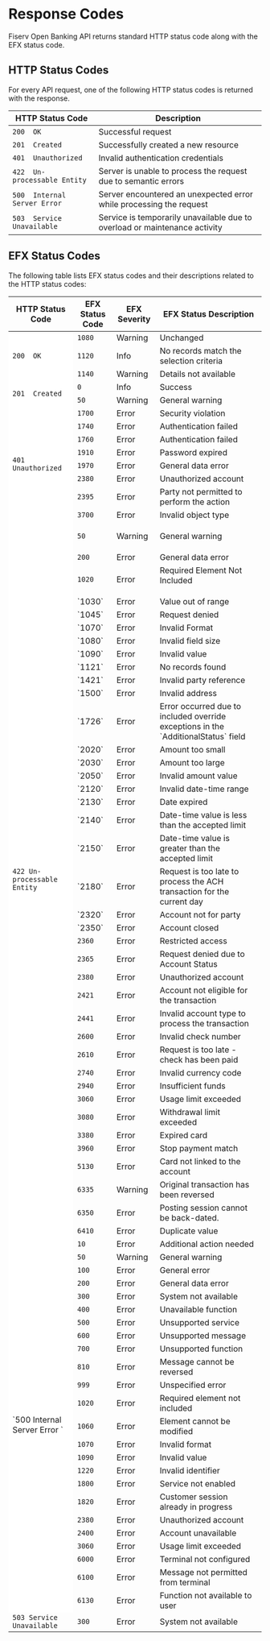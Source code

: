 # Response Codes

Fiserv Open Banking API returns standard HTTP status code along with the EFX status code.

## HTTP Status Codes

For every API request, one of the following HTTP status codes is returned with the response.

| HTTP Status Code          | Description   |
|-------------------|-----------|
| `200  OK `      | Successful request   |
| `201  Created `     | Successfully created a new resource     |
| `401  Unauthorized` | Invalid authentication credentials  |
| `422  Un-processable Entity`  | Server is unable to process the request due to semantic errors |
| `500  Internal Server Error ` | Server encountered an unexpected error while processing the request  |
| `503  Service Unavailable  `        | Service is temporarily unavailable due to overload or maintenance activity    |

## EFX Status Codes

The following table lists EFX status codes and their descriptions related to the HTTP status codes:
        <table style="width: 100%;">
            <col />
            <col />
            <col />
            <col />
            <thead>
                <tr>
                    <th> HTTP Status Code </th>
                    <th> EFX Status Code </th>
                    <th> EFX Severity</th>
                    <th> EFX Status Description</t>
                </tr>
            </thead>
            <tbody>
                <tr>
                    <td style="background-color: #fff;" rowspan="3">`200  OK `</td>
                    <td>`1080`</td>
                    <td>Warning</td>
                    <td>Unchanged</td>
                </tr>
                <tr>
                    <td>`1120`</td>
                    <td>Info</td>
                    <td>No records match the selection criteria</td>
                </tr>
                <tr>
                    <td>`1140`</td>
                    <td>Warning</td>
                    <td>Details not available</td>
                </tr>
                <tr>
                    <td rowspan="2" style="background-color: #fff;" >`201  Created `</td>
                    <td>`0`</td>
                    <td>Info</td>
                    <td>Success</td>
                </tr>
                <tr>
                    <td>`50`</td>
                    <td>Warning</td>
                    <td>General warning</td>
                </tr>
                <tr>
                    <td rowspan="8" style="background-color: #fff;">`401  Unauthorized `</td>
                    <td>`1700`</td>
                    <td>Error</td>
                    <td>Security violation</td>
                </tr>
                <tr>
                    <td>`1740`</td>
                    <td>Error</td>
                    <td>Authentication failed</td>
                </tr>
                <tr>
                    <td>`1760`</td>
                    <td>Error</td>
                    <td>Authentication failed</td>
                </tr>
                <tr>
                    <td>`1910`</td>
                    <td>Error</td>
                    <td>Password expired</td>
                </tr>
                <tr>
                    <td>`1970`</td>
                    <td>Error</td>
                    <td>General data error</td>
                </tr>
                 <tr>
                    <td>`2380`</td>
                    <td>Error</td>
                    <td>Unauthorized account</td>
                </tr>
                 <tr>
                    <td>`2395`</td>
                    <td>Error</td>
                    <td>Party not permitted to perform the action</td>
                </tr>
                <tr>
                    <td>`3700`</td>
                    <td>Error</td>
                    <td>Invalid object type</td>
                </tr>
                <tr>
                    <td rowspan="39" style="background-color: #fff;" >`422 Un-processable Entity `</td>
                    <td>`50`</td>
                    <td>
                        <p>Warning</p>
                    </td>
                    <td>General warning</td>
                </tr>
                <tr>
                    <td>`200`</td>
                    <td>Error</td>
                    <td>General data error</td>
                </tr>
                <tr>
                    <td>`1020`</td>
                    <td>Error</td>
                    <td>Required Element Not Included
</td>
                </tr>
                <tr>
                    <td>`1030`</td>
                    <td>Error</td>
                    <td>Value out of range</td>
                </tr>
                <tr>
                    <td>`1045`</td>
                    <td>Error</td>
                    <td>Request denied</td>
                </tr>
                <tr>
                    <td>`1070`</td>
                    <td>Error</td>
                    <td>Invalid Format
</td>
                </tr>
                <tr>
                    <td>`1080`</td>
                    <td>Error</td>
                    <td>Invalid field size</td>
                </tr>
                <tr>
                    <td>`1090`</td>
                    <td>Error</td>
                    <td>Invalid value</td>
                </tr>
                <tr>
                    <td>`1121`</td>
                    <td>Error</td>
                    <td>No records found</td>
                </tr>
                <tr>
                    <td>`1421`</td>
                    <td>Error</td>
                    <td>Invalid party reference</td>
                </tr>
                <tr>
                    <td>`1500`</td>
                    <td>Error</td>
                    <td>Invalid address</td>
                </tr>
                <tr>
                    <td>`1726`</td>
                    <td>Error</td>
                    <td>Error occurred due to included override exceptions in the `AdditionalStatus` field</td>
                </tr>
                <tr>
                    <td>`2020`</td>
                    <td>Error</td>
                    <td>Amount too small</td>
                </tr>
                <tr>
                    <td>`2030`</td>
                    <td>Error</td>
                    <td>Amount too large</td>
                </tr>
                <tr>
                    <td>`2050`</td>
                    <td>Error</td>
                    <td>Invalid amount value</td>
                </tr>
                <tr>
                    <td>`2120`</td>
                    <td>Error</td>
                    <td>Invalid date-time range</td>
                </tr>
                <tr>
                    <td>`2130`</td>
                    <td>Error</td>
                    <td>Date expired</td>
                </tr>
                <tr>
                    <td>`2140`</td>
                    <td>Error</td>
                    <td>Date-time value is less than the accepted limit</td>
                </tr>
                <tr>
                    <td>`2150`</td>
                    <td>Error</td>
                    <td>Date-time value is greater than the accepted limit</td>
                </tr>
                <tr>
                    <td>`2180`</td>
                    <td>Error</td>
                    <td>Request is too late to process the ACH transaction for the current day</td>
                </tr>
                <tr>
                    <td>`2320`</td>
                    <td>Error</td>
                    <td>Account not for party</td>
                </tr>
                <tr>
                    <td>`2350`</td>
                    <td>Error</td>
                    <td>Account closed</td>
                </tr>
                <tr>
                    <td><code>2360</code></td>
                    <td>Error</td>
                    <td>Restricted access</td>
                </tr>
                <tr>
                    <td><code>2365</code></td>
                    <td>Error</td>
                    <td>Request denied due to Account Status</td>
                </tr>
                <tr>
                    <td><code>2380</code></td>
                    <td>Error</td>
                    <td>Unauthorized account</td>
                </tr>
                <tr>
                    <td><code>2421</code></td>
                    <td>Error</td>
                    <td>Account not eligible for the transaction</td>
                </tr>
                <tr>
                    <td><code>2441</code></td>
                    <td>Error</td>
                    <td>Invalid account type to process the transaction</td>
                </tr>
                <tr>
                    <td><code>2600</code></td>
                    <td>Error</td>
                    <td>Invalid check number</td>
                </tr>
                <tr>
                    <td><code>2610</code></td>
                    <td>Error</td>
                    <td>Request is too late - check has been paid</td>
                </tr>
                <tr>
                    <td><code>2740</code></td>
                    <td>Error</td>
                    <td>Invalid currency code</td>
                </tr>
                <tr>
                    <td><code>2940</code></td>
                    <td>Error</td>
                    <td>Insufficient funds</td>
                </tr>
                <tr>
                    <td><code>3060</code></td>
                    <td>Error</td>
                    <td>Usage limit exceeded</td>
                </tr>
                <tr>
                    <td><code>3080</code></td>
                    <td>Error</td>
                    <td>Withdrawal limit exceeded</td>
                </tr>
                <tr>
                    <td><code>3380</code></td>
                    <td>Error</td>
                    <td>Expired card</td>
                </tr>
                <tr>
                    <td><code>3960</code></td>
                    <td>Error</td>
                    <td>Stop payment match</td>
                </tr>
                <tr>
                    <td><code>5130</code></td>
                    <td>Error</td>
                    <td>Card not linked to the account</td>
                </tr>
                <tr>
                    <td><code>6335</code></td>
                    <td>Warning</td>
                    <td>Original transaction has been reversed</td>
                </tr>
                <tr>
                    <td><code>6350</code></td>
                    <td>Error</td>
                    <td>Posting session cannot be back-dated.</td>
                </tr>
                <tr>
                    <td><code>6410</code></td>
                    <td>Error</td>
                    <td>Duplicate value</td>
                </tr>
                <tr>
                    <td style="background-color: #fff;" rowspan="24">`500 Internal Server Error `</td>
                    <td><code>10</code></td>
                    <td>Error</td>
                    <td>Additional action needed</td>
                </tr>
                <tr>
                    <td><code>50</code></td>
                    <td>Warning</td>
                    <td>General warning</td>
                </tr>
                <tr>
                    <td><code>100</code></td>
                    <td>Error</td>
                    <td>General error</td>
                </tr>
                <tr>
                    <td><code>200</code></td>
                    <td>Error</td>
                    <td>General data error</td>
                </tr>
                <tr>
                    <td><code>300</code></td>
                    <td>Error</td>
                    <td>System not available</td>
                </tr>
                <tr>
                    <td><code>400</code></td>
                    <td>Error</td>
                    <td>Unavailable function</td>
                </tr>
                <tr>
                    <td><code>500</code></td>
                    <td>Error</td>
                    <td>Unsupported service</td>
                </tr>
                <tr>
                    <td><code>600</code></td>
                    <td>Error</td>
                    <td>Unsupported message</td>
                </tr>
                <tr>
                    <td><code>700</code></td>
                    <td>Error</td>
                    <td>Unsupported function</td>
                </tr>
                <tr>
                    <td><code>810</code></td>
                    <td>Error</td>
                    <td>Message cannot be reversed</td>
                </tr>
                <tr>
                    <td><code>999</code></td>
                    <td>Error</td>
                    <td>Unspecified error</td>
                </tr>
                <tr>
                    <td><code>1020</code></td>
                    <td>Error</td>
                    <td>Required element not included</td>
                </tr>
                <tr>
                    <td><code>1060</code></td>
                    <td>Error</td>
                    <td>Element cannot be modified</td>
                </tr>
                <tr>
                    <td><code>1070</code></td>
                    <td>Error</td>
                    <td>Invalid format</td>
                </tr>
                <tr>
                    <td><code>1090</code></td>
                    <td>Error</td>
                    <td>Invalid value</td>
                </tr>
                <tr>
                    <td><code>1220</code></td>
                    <td>Error</td>
                    <td>Invalid identifier</td>
                </tr>
                <tr>
                    <td><code>1800</code></td>
                    <td>Error</td>
                    <td>Service not enabled</td>
                </tr>
                <tr>
                    <td><code>1820</code></td>
                    <td>Error</td>
                    <td>Customer session already in progress</td>
                </tr>
                <tr>
                    <td><code>2380</code></td>
                    <td>Error</td>
                    <td>Unauthorized account</td>
                </tr>
                <tr>
                    <td><code>2400</code></td>
                    <td>Error</td>
                    <td>Account unavailable</td>
                </tr>
                <tr>
                    <td><code>3060</code></td>
                    <td>Error</td>
                    <td>Usage limit exceeded</td>
                </tr>
                <tr>
                    <td><code>6000</code></td>
                    <td>Error</td>
                    <td>Terminal not configured</td>
                </tr>
                <tr>
                    <td><code>6100</code></td>
                    <td>Error</td>
                    <td>Message not permitted from terminal</td>
                </tr>
                <tr>
                    <td><code>6130</code></td>
                    <td>Error</td>
                    <td>Function not available to user</td>
                </tr>
                <tr>
                    <td><code>503 Service Unavailable</code></td>
                    <td><code>300</code></td>
                    <td>Error</td>
                    <td>System not available</td>
                </tr>
            </tbody>
        </table>
